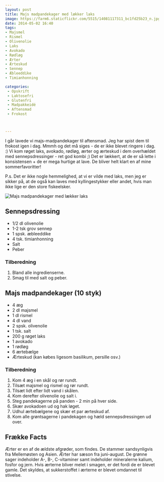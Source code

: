 ```yaml
---
layout: post
title: Majs madpandekager med lækker laks
image: https://farm6.staticflickr.com/5515/14081117311_bc1fd25b23_n.jpg
date: 2014-05-02 16:40
tags:
- Majsmel
- Rismel
- Olivenolie
- Laks
- Avokado
- Rødløg
- Ærter
- Ærteskud
- Sennep
- Æbleeddike
- Timianhonning

categories:
 - Opskrift
 - Laktosefri
 - Glutenfri
 - Madpakkeidé
 - Aftensmad
 - Frokost



---
```


I går lavede vi majs-madpandekager til aftensmad. Jeg har spist dem til frokost igen i dag. Mmmh og det må siges - de er ikke blevet ringere i dag. :) Vi kom røget laks, avokado, rødløg, ærter og ærteskud i dem overhældet med sennepsdressinger - ret god kombi ;) Det er lækkert, at de er så lette i konsistensen + de er mega hurtige at lave. De bliver helt klart en af mine sommerfavoritter! 

P.s. Det er ikke nogle hemmelighed, at vi er vilde med laks, men jeg er sikker på, at de også kan laves med kyllingestykker eller andet, hvis man ikke lige er den store fiskeelsker.




![Majs madpandekager med lækker laks](https://farm6.staticflickr.com/5515/14081117311_bc1fd25b23_z.jpg)


## Sennepsdressing 
- 1/2 dl olivenolie
- 1-2 tsk grov sennep
- 1 spsk. æbleeddike
- 4 tsk. timianhonning
- Salt
- Peber

### Tilberedning
1. Bland alle ingredienserne.
2. Smag til med salt og peber.


## Majs madpandekager (10 styk)
- 4 æg
- 2 dl majsmel
- 1 dl rismel
- 4 dl vand
- 2 spsk. olivenolie
- 1 tsk. salt
- 200 g røget laks
- 1 avokado
- 1 rødløg
-  6 ærtebælge
- Ærteskud (kan købes ligesom basilikum, persille osv.)




### Tilberedning
1. Kom 4 æg i en skål og rør rundt.
2. Tilsæt majsmel og rismel og rør rundt.
3. Tilsæt lidt efter lidt vand i skålen.
4. Kom derefter olivenolie og salt i.
5. Steg pandekagerne på panden - 2 min på hver side.
6. Skær avokadoen ud og hak løget.
7. Udhul ærtebælgene og skær et par ærteskud af.
8. Kom alle grøntsagerne i pandekagen og hæld sennepsdressingen ud over.

















## Frække Facts
Ærter er en af de ældste afgrøder, som findes. De stammer sandsynligvis fra Mellemøsten og Asien. Ærter har sæson fra juni-august. De grønne sager indeholder A-, B-, C-vitaminer samt indeholder mineralerne kalium, fosfor og jern. Hvis ærterne bliver melet i smagen, er det fordi de er blevet gamle. Det skyldes, at sukkerstoffet i ærterne er blevet omdannet til stivelse. 